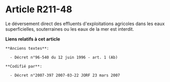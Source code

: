 # Article R211-48

Le déversement direct des effluents d'exploitations agricoles dans les eaux superficielles, souterraines ou les eaux de la
mer est interdit.

**Liens relatifs à cet article**

	**Anciens textes**:

	  - Décret n°96-540 du 12 juin 1996 - art. 1 (Ab)

	**Codifié par**:

	  - Décret n°2007-397 2007-03-22 JORF 23 mars 2007
